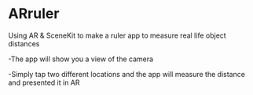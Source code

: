 # ARruler
Using AR &amp; SceneKit to make a ruler app to measure real life object distances

-The app will show you a view of the camera

-Simply tap two different locations and the app will measure the distance and presented it in AR

